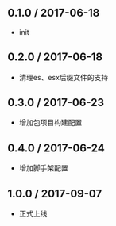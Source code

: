 ## 0.1.0 / 2017-06-18
* init

## 0.2.0 / 2017-06-18
* 清理es、esx后缀文件的支持

## 0.3.0 / 2017-06-23
* 增加包项目构建配置

## 0.4.0 / 2017-06-24
* 增加脚手架配置

## 1.0.0 / 2017-09-07
* 正式上线
